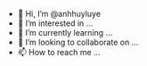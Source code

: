 - 👋 Hi, I’m @anhhuyluye
- 👀 I’m interested in ...
- 🌱 I’m currently learning ...
- 💞️ I’m looking to collaborate on ...
- 📫 How to reach me ...

<!---
anhhuyluye/anhhuyluye is a ✨ special ✨ repository because its `README.md` (this file) appears on your GitHub profile.
You can click the Preview link to take a look at your changes.
--->

